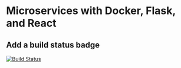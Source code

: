 # Microservices with Docker, Flask, and React

## Add a build status badge


[![Build Status](https://travis-ci.org/j-mon/test-driven.svg?branch=master)](https://travis-ci.org/j-mon/test-driven)

